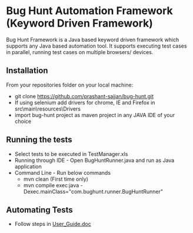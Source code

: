 <!--
  Title: Keyword Driven Automation Framework
  Description: A Keyword Driven Automation Framework with support for parallel execution and multi browser/device execution
  Author: Prashant Sajjan
  -->
# Bug Hunt Automation Framework (Keyword Driven Framework)

Bug Hunt Framework is a Java based keyword driven framework which supports any Java based automation tool.
It supports executing test cases in parallel, running test cases on multiple browsers/ devices.

## Installation
From your repositories folder on your local machine:

  - git clone https://github.com/prashant-sajjan/bug-hunt.git
  - If using selenium add drivers for chrome, IE and Firefox in src\main\resources\Drivers
  - import bug-hunt project as maven project in any JAVA IDE of your choice

## Running the tests
- Select tests to be executed in TestManager.xls
- Running through IDE - Open BugHuntRunner.java and run as Java application
- Command Line - Run below commands
  * mvn clean (First time only)
  * mvn compile exec:java -Dexec.mainClass="com.bughunt.runner.BugHuntRunner"

## Automating Tests
- Follow steps in [User_Guide.doc](https://github.com/prashant-sajjan/bug-hunt/blob/master/User_Guide.docx)



